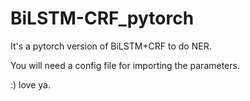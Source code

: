 # BiLSTM-CRF_pytorch
It's a pytorch version of BiLSTM+CRF to do NER.

You will need a config file for importing the parameters. 

:) love ya.
